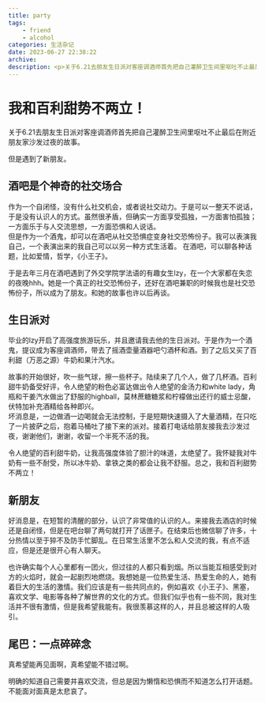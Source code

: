 ```yaml
---
title: party
tags: 
    - friend
    - alcohol
categories: 生活杂记
date: 2023-06-27 22:38:22
archive:
description: <p>关于6.21去朋友生日派对客座调酒师首先把自己灌醉卫生间里呕吐不止最后在附近朋友家沙发过夜的故事。</p></br>但是遇到了新朋友。
---
```


# 我和百利甜势不两立！
关于6.21去朋友生日派对客座调酒师首先把自己灌醉卫生间里呕吐不止最后在附近朋友家沙发过夜的故事。

但是遇到了新朋友。
<!-- more -->
## 酒吧是个神奇的社交场合
作为一个自闭怪，没有什么社交机会，或者说社交动力。于是可以一整天不说话，于是没有认识人的方式。虽然很矛盾，但确实一方面享受孤独，一方面害怕孤独；一方面乐于与人交流思想，一方面恐惧和人说话。</br>
但是作为一个酒鬼，却可以在酒吧从社交恐惧症变身社交恐怖份子。我可以表演我自己，一个表演出来的我自己可以以另一种方式生活着。
在酒吧，可以聊各种话题，比如爱情，哲学，《小王子》。

于是去年三月在酒吧遇到了外交学院学法语的有趣女生lzy，在一个大家都在失恋的夜晚hhh。她是一个真正的社交恐怖份子，还好在酒吧兼职的时候我也是社交恐怖份子，所以成为了朋友。和她的故事也许以后再谈。
## 生日派对
毕业的lzy开启了高强度旅游玩乐，并且邀请我去他的生日派对。于是作为一个酒鬼，提议成为客座调酒师，带去了摇酒壶量酒器吧勺酒杯和酒。到了之后又买了百利甜（万恶之源）牛奶和果汁汽水。

故事的开始很好，吹一些气球，擦一些杯子。陆续来了几个人，做了几杯酒。百利甜牛奶备受好评，令人绝望的粉色必富达做出令人绝望的金汤力和white lady，角瓶和干姜汽水做出了舒服的highball，莫林蔗糖糖浆和柠檬做出还行的威士忌酸，伏特加补充酒精给各种即兴。</br>
坏消息是，一边做酒一边喝就会无法控制，于是短期快速摄入了大量酒精，在只吃了一片披萨之后，抱着马桶吐了接下来的派对。接着打电话给朋友接我去沙发过夜，谢谢他们，谢谢，收留一个半死不活的我。

令人绝望的百利甜牛奶，让我高强度体验了胆汁的味道，太绝望了。我怀疑我对牛奶有一些不耐受，所以冰牛奶、拿铁之类的都会让我不舒服。总之，我和百利甜势不两立！
## 新朋友
好消息是，在短暂的清醒的部分，认识了非常值的认识的人。来接我去酒店的时候还是自闭怪，但是在吧台聊了两句就打开了话匣子。在结束后也微信聊了许多，十分热情以至于猝不及防手忙脚乱。在日常生活里不怎么和人交流的我，有点不适应，但是还是很开心有人聊天。

也许确实每个人心里都有一团火，但过往的人都只看到烟。所以当能互相感受到对方的火焰时，就会一起剧烈地燃烧。我想她是一位热爱生活、热爱生命的人，她有着巨大的生活的激情。我们应该是有一些共同点的，例如喜欢《小王子》、黑塞，喜欢文学、电影等各种了解世界的文化的方式。但我们似乎也有一些不同，我对生活并不很有激情，但是我希望我能有。我很羡慕这样的人，并且总被这样的人吸引。
## 尾巴：一点碎碎念
真希望能再见面啊，真希望能不错过啊。

明确的知道自己需要并喜欢交流，但总是因为懒惰和恐惧而不知道怎么打开话题。不能面对面真是太悲哀了。
